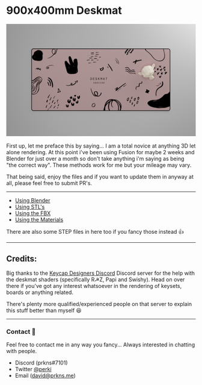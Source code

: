 # 900x400mm Deskmat

![Deskmat Render](./Renders/900x400_Deskmat.png)

First up, let me preface this by saying... I am a total novice at anything 3D let alone rendering. At this point i've been using Fusion for maybe 2 weeks and Blender for just over a month so don't take anything i'm saying as being "the correct way". These methods work for me but your mileage may vary.

That being said, enjoy the files and if you want to update them in anyway at all, please feel free to submit PR's.

---

- [Using Blender](./Blender/README.md)
- [Using STL's](./STL/README.md)
- [Using the FBX](./FBX/README.md)
- [Using the Materials](./Materials/README.md)

There are also some STEP files in here too if you fancy those instead 👍

---

## Credits:

Big thanks to the [Keycap Designers Discord](https://discord.gg/8MG4jWK) Discord server for the help with the deskmat shaders (specifically R☭Z, Papi and Swishy). Head on over there if you've got any interest whatsoever in the rendering of keysets, boards or anything related.

There's plenty more qualified/experienced people on that server to explain this stuff better than myself 😆

---

### Contact 👋

Feel free to contact me in any way you fancy... Always interested in chatting with people.

- Discord (prkns#7101)
- Twitter [@perki](https://twitter.com/perki)
- Email (david@prkns.me)
